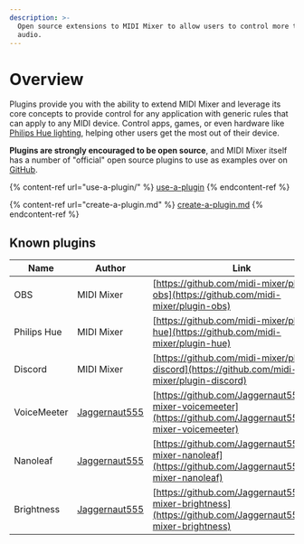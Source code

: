 ```yaml
---
description: >-
  Open source extensions to MIDI Mixer to allow users to control more than just
  audio.
---
```


# Overview

Plugins provide you with the ability to extend MIDI Mixer and leverage its core concepts to provide control for any application with generic rules that can apply to any MIDI device. Control apps, games, or even hardware like [Philips Hue lighting](https://github.com/midi-mixer/plugin-hue), helping other users get the most out of their device.

**Plugins are strongly encouraged to be open source**, and MIDI Mixer itself has a number of "official" open source plugins to use as examples over on [GitHub](http://github.com/midi-mixer).

{% content-ref url="use-a-plugin/" %}
[use-a-plugin](use-a-plugin/)
{% endcontent-ref %}

{% content-ref url="create-a-plugin.md" %}
[create-a-plugin.md](create-a-plugin.md)
{% endcontent-ref %}

## Known plugins

| Name        | Author                                            | Link                                                                                                               |
| ----------- | ------------------------------------------------- | ------------------------------------------------------------------------------------------------------------------ |
| OBS         | MIDI Mixer                                        | [https://github.com/midi-mixer/plugin-obs](https://github.com/midi-mixer/plugin-obs)                               |
| Philips Hue | MIDI Mixer                                        | [https://github.com/midi-mixer/plugin-hue](https://github.com/midi-mixer/plugin-hue)                               |
| Discord     | MIDI Mixer                                        | [https://github.com/midi-mixer/plugin-discord](https://github.com/midi-mixer/plugin-discord)                       |
| VoiceMeeter | [Jaggernaut555](https://github.com/Jaggernaut555) | [https://github.com/Jaggernaut555/midi-mixer-voicemeeter](https://github.com/Jaggernaut555/midi-mixer-voicemeeter) |
| Nanoleaf    | [Jaggernaut555](https://github.com/Jaggernaut555) | [https://github.com/Jaggernaut555/midi-mixer-nanoleaf](https://github.com/Jaggernaut555/midi-mixer-nanoleaf)       |
| Brightness  | [Jaggernaut555](https://github.com/Jaggernaut555) | [https://github.com/Jaggernaut555/midi-mixer-brightness](https://github.com/Jaggernaut555/midi-mixer-brightness)   |

